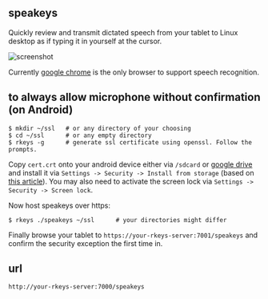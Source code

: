 ## speakeys

Quickly review and transmit dictated speech from your tablet
to Linux desktop as if typing it in yourself at the cursor.

![screenshot](http://dizzib.github.io/rkeys/speakeys.png)

Currently [google chrome][chrome] is the only browser to support speech recognition.

## to always allow microphone without confirmation (on Android)

    $ mkdir ~/ssl   # or any directory of your choosing
    $ cd ~/ssl      # or any empty directory
    $ rkeys -g      # generate ssl certificate using openssl. Follow the prompts.

Copy `cert.crt` onto your android device either via `/sdcard` or
[google drive][gdrive] and install it via `Settings -> Security -> Install from storage`
(based on [this article](https://coderwall.com/p/wv6fpq/add-self-signed-ssl-certificate-to-android-for-browsing)).
You may also need to activate the screen lock via `Settings -> Security -> Screen lock`.

Now host speakeys over https:

    $ rkeys ./speakeys ~/ssl      # your directories might differ

Finally browse your tablet to `https://your-rkeys-server:7001/speakeys` and
confirm the security exception the first time in.

## url

`http://your-rkeys-server:7000/speakeys`


[chrome]: https://www.google.com/chrome/browser/mobile/index.html
[gdrive]: https://www.google.com/drive/
[rkeys]: https://github.com/dizzib/rkeys
